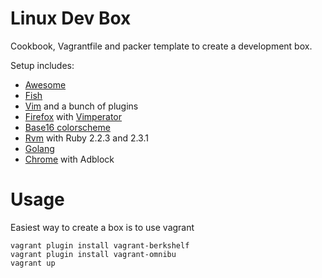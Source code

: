 Linux Dev Box
===================

Cookbook, Vagrantfile and packer template to create a development box.

Setup includes:
  - [Awesome](https://awesome.naquadah.org/)
  - [Fish](https://fishshell.com/)
  - [Vim](http://www.vim.org/) and a bunch of plugins
  - [Firefox](https://www.mozilla.org/en-US/firefox) with [Vimperator](http://www.vimperator.org/vimperator)
  - [Base16 colorscheme](https://github.com/chriskempson/base16)
  - [Rvm](https://rvm.io/) with Ruby 2.2.3 and 2.3.1
  - [Golang](https://golang.org/)
  - [Chrome](https://www.google.com/chrome/) with Adblock

Usage
=====

Easiest way to create a box is to use vagrant
```
vagrant plugin install vagrant-berkshelf
vagrant plugin install vagrant-omnibu
vagrant up
```